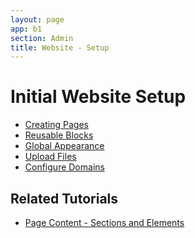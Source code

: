 ```yaml
---
layout: page
app: b1
section: Admin
title: Website - Setup
---
```


# Initial Website Setup


<div id="videoContainer">
  <ul id="playlist">
      <li class="active"><a href="/videos/b1/website/pages/output.mp4">Creating Pages</a></li>
      <li><a href="/videos/b1/website/blocks/output.mp4">Reusable Blocks</a></li>
      <li><a href="/videos/b1/website/appearance/output.mp4">Global Appearance</a></li>
      <li><a href="/videos/b1/website/files/output.mp4">Upload Files</a></li>
      <li><a href="/videos/b1/website/domains/output.mp4">Configure Domains</a></li>
  </ul>
</div>

## Related Tutorials
- <a href="/b1/admin/website-elements.html">Page Content - Sections and Elements</a>